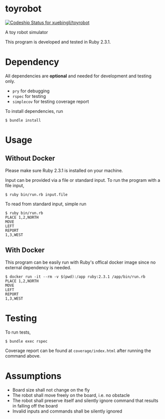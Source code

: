 toyrobot
========

[ ![Codeship Status for xuebingli/toyrobot](https://codeship.com/projects/49d985c0-3de8-0134-b18d-365d6082cf0e/status?branch=master)](https://codeship.com/projects/167277)

A toy robot simulator

This program is developed and tested in Ruby 2.3.1.

# Dependency
All dependencies are **optional** and needed for development and testing only.
- `pry` for debugging
- `rspec` for testing
- `simplecov` for testing coverage report

To install dependencies, run
```shell
$ bundle install
```

# Usage
## Without Docker
Please make sure Ruby 2.3.1 is installed on your machine.

Input can be provided via a file or standard input. To run the program with a file input,
```shell
$ ruby bin/run.rb input.file
```

To read from standard input, simple run
```shell
$ ruby bin/run.rb
PLACE 1,2,NORTH
MOVE
LEFT
REPORT
1,3,WEST
```

## With Docker
This program can be easily run with Ruby's offical docker image since no external dependency is needed.
```shell
$ docker run -it --rm -v $(pwd):/app ruby:2.3.1 /app/bin/run.rb
PLACE 1,2,NORTH
MOVE
LEFT
REPORT
1,3,WEST
```

# Testing
To run tests,
```shell
$ bundle exec rspec
```
Coverage report can be found at `coverage/index.html` after running the command above.

# Assumptions
- Board size shall not change on the fly
- The robot shall move freely on the board, i.e. no obstacle
- The robot shall preserve itself and silently ignore command that results in falling off the board
- Invalid inputs and commands shall be silently ignored
